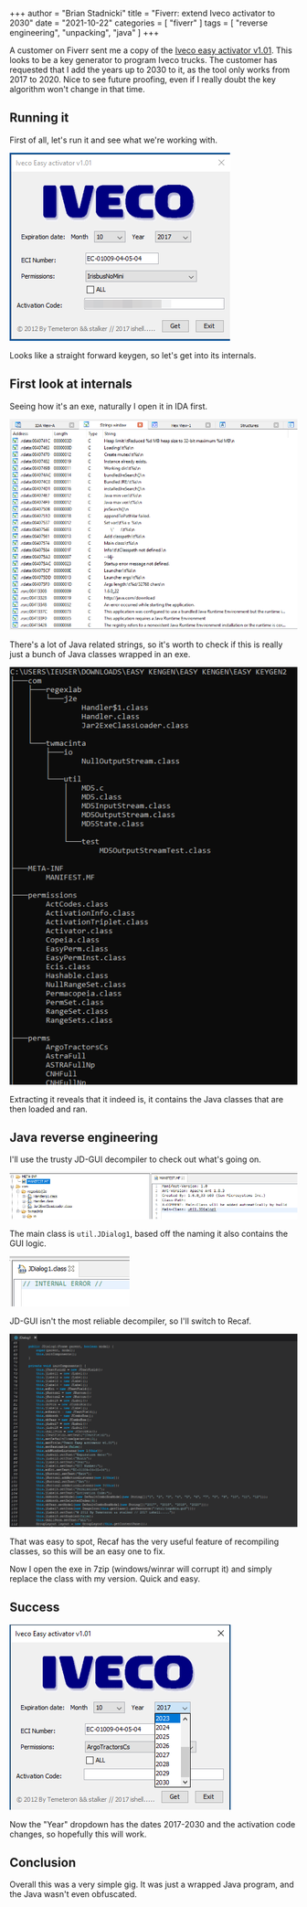 +++
author = "Brian Stadnicki"
title = "Fiverr: extend Iveco activator to 2030"
date = "2021-10-22"
categories = [ "fiverr" ]
tags = [ "reverse engineering", "unpacking", "java" ]
+++

A customer on Fiverr sent me a copy of the [Iveco easy activator v1.01](https://www.obdexpress.co.uk/wholesale/iveco-easy-activator-keygen-75453.html). This looks to be a key generator to program Iveco trucks. The customer has requested that I add the years up to 2030 to it, as the tool only works from 2017 to 2020. Nice to see future proofing, even if I really doubt the key algorithm won't change in that time.

## Running it
First of all, let's run it and see what we're working with.

![Opening the program](/posts/fiverr-extend-iveco-activator-to-2030/first-look.png)

Looks like a straight forward keygen, so let's get into its internals.

## First look at internals
Seeing how it's an exe, naturally I open it in IDA first.

![Many Java strings](/posts/fiverr-extend-iveco-activator-to-2030/java-strings.png)

There's a lot of Java related strings, so it's worth to check if this is really just a bunch of Java classes wrapped in an exe.

![Many classes](/posts/fiverr-extend-iveco-activator-to-2030/many-classes.png)

Extracting it reveals that it indeed is, it contains the Java classes that are then loaded and ran.

## Java reverse engineering
I'll use the trusty JD-GUI decompiler to check out what's going on.

![Manifest](/posts/fiverr-extend-iveco-activator-to-2030/manifest.png)

The main class is `util.JDialog1`, based off the naming it also contains the GUI logic.

![Decompile error](/posts/fiverr-extend-iveco-activator-to-2030/decompile-internal-error.png)

JD-GUI isn't the most reliable decompiler, so I'll switch to Recaf.

![Dates spotted](/posts/fiverr-extend-iveco-activator-to-2030/JDialog1-decompile.png)

That was easy to spot, Recaf has the very useful feature of recompiling classes, so this will be an easy one to fix.

Now I open the exe in 7zip (windows/winrar will corrupt it) and simply replace the class with my version. Quick and easy.

## Success
![It works](/posts/fiverr-extend-iveco-activator-to-2030/completed.png)

Now the "Year" dropdown has the dates 2017-2030 and the activation code changes, so hopefully this will work.

## Conclusion
Overall this was a very simple gig. It was just a wrapped Java program, and the Java wasn't even obfuscated.
